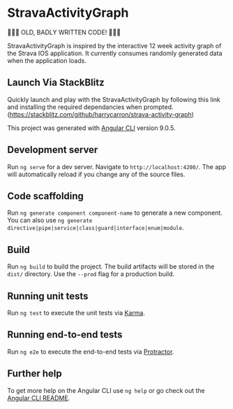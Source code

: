 # StravaActivityGraph

🚨🚨🚨 OLD, BADLY WRITTEN CODE! 🚨🚨🚨

StravaActivityGraph is inspired by the interactive 12 week activity graph of the Strava IOS application. It currently consumes randomly generated data when the application loads.

## Launch Via StackBlitz
Quickly launch and play with the StravaActivityGraph by following this link and installing the required dependancies when prompted. (https://stackblitz.com/github/harrycarron/strava-activity-graph)

This project was generated with [Angular CLI](https://github.com/angular/angular-cli) version 9.0.5.

## Development server

Run `ng serve` for a dev server. Navigate to `http://localhost:4200/`. The app will automatically reload if you change any of the source files.

## Code scaffolding

Run `ng generate component component-name` to generate a new component. You can also use `ng generate directive|pipe|service|class|guard|interface|enum|module`.

## Build

Run `ng build` to build the project. The build artifacts will be stored in the `dist/` directory. Use the `--prod` flag for a production build.

## Running unit tests

Run `ng test` to execute the unit tests via [Karma](https://karma-runner.github.io).

## Running end-to-end tests

Run `ng e2e` to execute the end-to-end tests via [Protractor](http://www.protractortest.org/).

## Further help

To get more help on the Angular CLI use `ng help` or go check out the [Angular CLI README](https://github.com/angular/angular-cli/blob/master/README.md).
